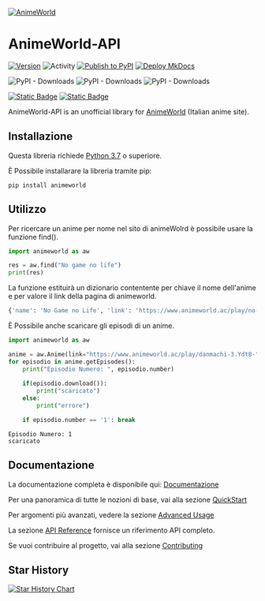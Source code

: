 [![AnimeWorld](https://github.com/MainKronos/AnimeWorld-API/blob/master/docs/static/img/AnimeWorld-API.png)](https://mainkronos.github.io/AnimeWorld-API/)
# AnimeWorld-API

[![Version](https://img.shields.io/pypi/v/animeworld)](https://github.com/MainKronos/AnimeWorld-API/releases/latest)
![Activity](https://img.shields.io/github/commit-activity/w/MainKronos/AnimeWorld-API) 
[![Publish to PyPI](https://github.com/MainKronos/AnimeWorld-API/workflows/Publish%20to%20PyPI/badge.svg)](https://pypi.org/project/animeworld/)
[![Deploy MkDocs](https://github.com/MainKronos/AnimeWorld-API/actions/workflows/deploy-mkdocs.yml/badge.svg)](https://github.com/MainKronos/AnimeWorld-API/actions/workflows/deploy-mkdocs.yml)

![PyPI - Downloads](https://img.shields.io/pypi/dm/animeworld)
![PyPI - Downloads](https://img.shields.io/pypi/dw/animeworld)
![PyPI - Downloads](https://img.shields.io/pypi/dd/animeworld)

[![Static Badge](https://img.shields.io/badge/lang-english-%239FA8DA)](https://github.com/MainKronos/AnimeWorld-API/blob/master/README.md)
[![Static Badge](https://img.shields.io/badge/lang-italian-%239FA8DA)](https://github.com/MainKronos/AnimeWorld-API/blob/master/README.it.md)


AnimeWorld-API is an unofficial library for [AnimeWorld](https://www.animeworld.ac/) (Italian anime site).

## Installazione
Questa libreria richiede [Python 3.7](https://www.python.org/) o superiore.

È Possibile installarare la libreria tramite pip:
```shell script
pip install animeworld
```

## Utilizzo
Per ricercare un anime per nome nel sito di animeWolrd è possibile usare la funzione find().
```python
import animeworld as aw

res = aw.find("No game no life")
print(res)
```
La funzione estituirà un dizionario contentente per chiave il nome dell'anime e per valore il link della pagina di animeworld.
```python
{'name': 'No Game no Life', 'link': 'https://www.animeworld.ac/play/no-game-no-life.IJUH1E', ...}
```
È Possibile anche scaricare gli episodi di un anime.
```python
import animeworld as aw

anime = aw.Anime(link="https://www.animeworld.ac/play/danmachi-3.Ydt8-")
for episodio in anime.getEpisodes():
    print("Episodio Numero: ", episodio.number)
        
    if(episodio.download()):
        print("scaricato")
    else:
        print("errore")

    if episodio.number == '1': break
```
```
Episodio Numero: 1
scaricato
```

## Documentazione

La documentazione completa è disponibile qui: [Documentazione](https://mainkronos.github.io/AnimeWorld-API/)

Per una panoramica di tutte le nozioni di base, vai alla sezione [QuickStart](https://mainkronos.github.io/AnimeWorld-API/usage/quickstart)

Per argomenti più avanzati, vedere la sezione [Advanced Usage](https://mainkronos.github.io/AnimeWorld-API/usage/advanced)

La sezione [API Reference](https://mainkronos.github.io/AnimeWorld-API/api-reference/developer-interface) fornisce un riferimento API completo.

Se vuoi contribuire al progetto, vai alla sezione [Contributing](https://mainkronos.github.io/AnimeWorld-API/community/contributing)

## Star History

[![Star History Chart](https://api.star-history.com/svg?repos=MainKronos/AnimeWorld-API&type=Date)](https://star-history.com/#MainKronos/AnimeWorld-API&Date)
